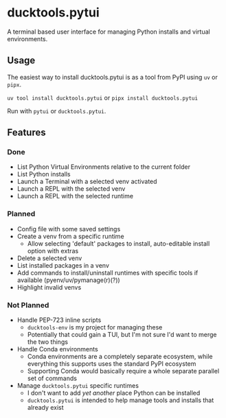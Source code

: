 # ducktools.pytui #

A terminal based user interface for managing Python installs and virtual environments.

## Usage ##

The easiest way to install ducktools.pytui is as a tool from PyPI using `uv` or `pipx`.

`uv tool install ducktools.pytui` or `pipx install ducktools.pytui`

Run with `pytui` or `ducktools.pytui`.

## Features ##

### Done ###

* List Python Virtual Environments relative to the current folder
* List Python installs
* Launch a Terminal with a selected venv activated
* Launch a REPL with the selected venv
* Launch a REPL with the selected runtime

### Planned ###

* Config file with some saved settings
* Create a venv from a specific runtime
  * Allow selecting 'default' packages to install, auto-editable install option with extras
* Delete a selected venv
* List installed packages in a venv
* Add commands to install/uninstall runtimes with specific tools if available (pyenv/uv/pymanage(r)(?))
* Highlight invalid venvs

### Not Planned ###

* Handle PEP-723 inline scripts
  * `ducktools-env` is my project for managing these
  * Potentially that could gain a TUI, but I'm not sure I'd want to merge the two things
* Handle Conda environments
  * Conda environments are a completely separate ecosystem, 
    while everything this supports uses the standard PyPI ecosystem
  * Supporting Conda would basically require a whole separate parallel set of commands
* Manage `ducktools.pytui` specific runtimes
  * I don't want to add *yet another* place Python can be installed
  * `ducktools.pytui` is intended to help manage tools and installs that already exist
